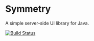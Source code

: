 Symmetry
========

A simple server-side UI library for Java.

[![Build Status](https://travis-ci.org/markhobson/symmetry.svg?branch=master)](https://travis-ci.org/markhobson/symmetry)
